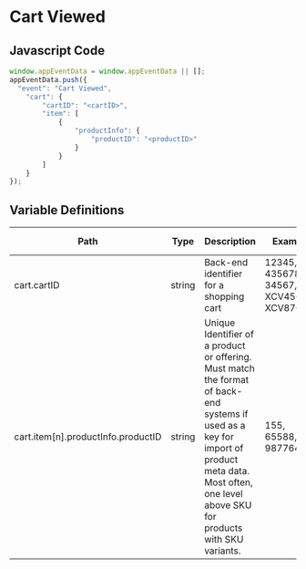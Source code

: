 # Cart Viewed

### 

## Javascript Code
```js
window.appEventData = window.appEventData || [];
appEventData.push({
  "event": "Cart Viewed",
    "cart": {
        "cartID": "<cartID>",
        "item": [
            {
                "productInfo": {
                    "productID": "<productID>"
                }
            }
        ]
    }
});
```

## Variable Definitions

|Path|Type|Description|Example|Pattern|Min Length|Max Length|Minimum|Maximum|Multiple Of|
| --- | --- | --- | --- | --- | --- | --- | --- | --- | --- |
|cart.cartID|string|Back-end identifier for a shopping cart|12345, 435678, 34567, XCV456, XCV876|||||||
|cart.item[n].productInfo.productID|string|Unique Identifier of a product or offering.  Must match the format of back-end systems if used as a key for import of product meta data. Most often, one level above SKU for products with SKU variants. |155, 65588, 987764448|||||||




